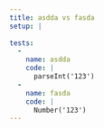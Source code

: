 ```yaml
---
title: asdda vs fasda
setup: |
  
tests:
  -
    name: asdda
    code: |
      parseInt('123')
  -
    name: fasda
    code: |
      Number('123')
---
```


